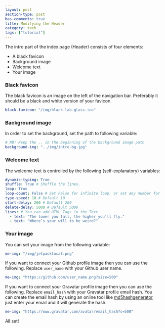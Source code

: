 ```yaml
---
layout: post
section-type: post
has-comments: true
title: Modifying the Header
category: tech
tags: ["tutorial"]
---
```


The intro part of the index page (Header) consists of four elements:

- A black favicon
- Background image
- Welcome text
- Your image

### Black favicon

The black favicon is an image on the left of the navigation bar. Preferably it
should be a black and white version of your favicon.

```yaml
black-favicon: "/img/black-lab-glass.ico"
```

### Background image

In order to set the background, set the path to following variable:

```yaml
# NB! Keep the .. in the beginning of the background image path
background-img: "../img/intro-bg.jpg"
```

### Welcome text

The welcome text is controlled by the following (self-explanatory) variables:

```yaml
dynamic-typing: True
shuffle: True # Shuffle the lines.
loop: True
loop-count: False # Set False for infinite loop, or set any number for finite loop.
type-speed: 10 # Default 10
start-delay: 200 # Default 200
delete-delay: 5000 # Default 5000
lines: # You can add HTML Tags in the Text
  - text: "The lower you fall, the higher you'll fly."
  - text: "Where’s your will to be weird?"
```

### Your image

You can set your image from the following variable:

```yaml
me-img: "/img/jetpacktocat.png"
```

If you want to connect your Github profile image then you can use the following.
Replace `user_name` with your Github user name.

```yaml
me-img: "https://github.com/user_name.png?size=500"
```

If you want to connect your Gravatar profile image then you can use the
following. Replace `email_hash` with your Gravatar profile email hash. You can
create the email hash by using an online tool like
[md5hashgenerator](http://www.md5hashgenerator.com/), just enter your email and
it will generate the hash.

```yaml
me-img: "https://www.gravatar.com/avatar/email_hash?s=500"
```

All set!
